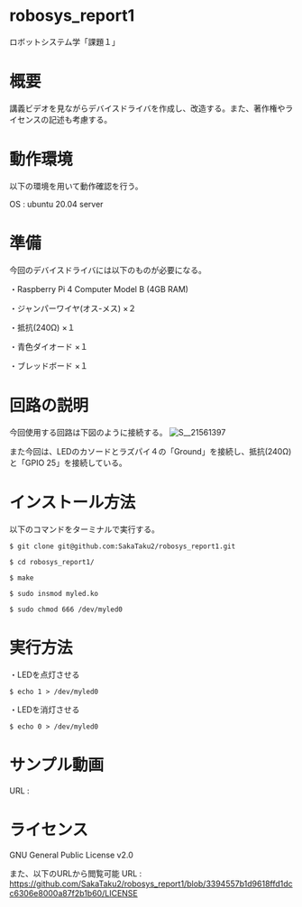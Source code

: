 # robosys_report1
ロボットシステム学「課題１」

# 概要
講義ビデオを見ながらデバイスドライバを作成し、改造する。また、著作権やライセンスの記述も考慮する。

# 動作環境
以下の環境を用いて動作確認を行う。

OS : ubuntu 20.04 server

# 準備
今回のデバイスドライバには以下のものが必要になる。

・Raspberry Pi 4 Computer Model B (4GB RAM)

・ジャンパーワイヤ(オス-メス) ×２

・抵抗(240Ω) ×１

・青色ダイオード ×１

・ブレッドボード ×１

# 回路の説明
今回使用する回路は下図のように接続する。
![S__21561397](https://user-images.githubusercontent.com/94817675/146217858-44289919-2dc6-474b-b083-f7f961fef952.jpg)

また今回は、LEDのカソードとラズパイ４の「Ground」を接続し、抵抗(240Ω)と「GPIO 25」を接続している。

# インストール方法
以下のコマンドをターミナルで実行する。

  ```
  $ git clone git@github.com:SakaTaku2/robosys_report1.git
 
  $ cd robosys_report1/
  
  $ make
  
  $ sudo insmod myled.ko
  
  $ sudo chmod 666 /dev/myled0
  ```

# 実行方法
・LEDを点灯させる

  ```
  $ echo 1 > /dev/myled0
  ```
  
・LEDを消灯させる

  ``` 
  $ echo 0 > /dev/myled0
  ```
  
# サンプル動画
URL : 

# ライセンス
GNU General Public License v2.0

また、以下のURLから閲覧可能
URL : https://github.com/SakaTaku2/robosys_report1/blob/3394557b1d9618ffd1dcc6306e8000a87f2b1b60/LICENSE

 
